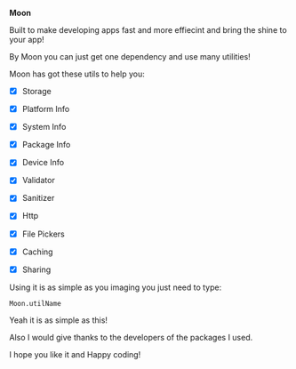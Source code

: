 **Moon**

Built to make developing apps fast and more effiecint and bring the shine to your app!

By Moon you can just get one dependency and use many utilities!

Moon has got these utils to help you:

 - [x] Storage
 - [x] Platform Info
 - [x] System Info
 - [x] Package Info
 - [x] Device Info
 - [x] Validator
 - [x] Sanitizer
 - [x] Http
 - [x] File Pickers
 - [x] Caching
 - [x] Sharing


Using it is as simple as you imaging you just need to type:

    Moon.utilName

Yeah it is as simple as this!


Also I would give thanks to the developers of the packages I used.


I hope you like it and Happy coding!
